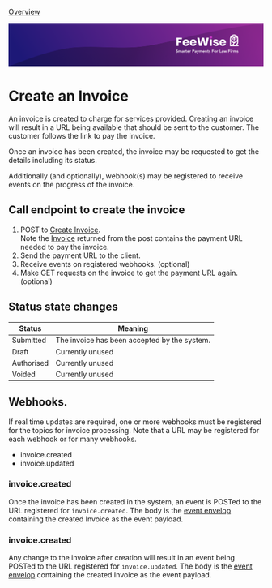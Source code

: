 [ Overview](./README.md)

![plot](./images/linkedin.png)


# Create an Invoice

An invoice is created to charge for services provided. Creating an invoice will result in a URL being available that should be sent to the customer. 
The customer follows the link to pay the invoice.

Once an invoice has been created, the invoice may be requested to get the details including its status.

Additionally (and optionally), webhook(s) may be registered to receive events on the progress of the invoice.


## Call endpoint to create the invoice


1. POST to [Create Invoice](../../reference/partner-openapispec.yaml/paths/~1api~1v3~1partner~1invoices/post).  
Note the [Invoice](../../reference/partner-openapispec.yaml/components/schemas/Invoice) returned from the post contains the payment URL needed to pay the invoice.
2. Send the payment URL to the client.
3. Receive events on registered webhooks. (optional)
4. Make GET requests on the invoice to get the payment URL again. (optional)


## Status state changes

| Status        | Meaning                                      |
|---------------|----------------------------------------------|
| Submitted     | The invoice has been accepted by the system. |
| Draft         | Currently unused                             |
| Authorised    | Currently unused                             |
| Voided        | Currently unused                             |


## Webhooks.

If real time updates are required, one or more webhooks must be registered for the topics for invoice processing. Note that 
a URL may be registered for each webhook or for many webhooks.

* invoice.created 
* invoice.updated


### invoice.created
Once the invoice has been created in the system, an event is POSTed to the URL registered for `invoice.created`.
The body is the [event envelop](../../reference/partner-openapispec.yaml/components/schemas/WebhookEvent) containing the created Invoice as the event payload.


### invoice.created
Any change to the invoice after creation will result in an event being POSTed to the URL registered for `invoice.updated`.
The body is the [event envelop](../../reference/partner-openapispec.yaml/components/schemas/WebhookEvent) containing the created Invoice as the event payload.


